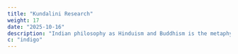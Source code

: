 ```yaml
---
title: "Kundalini Research"
weight: 17
date: "2025-10-16"
description: "Indian philosophy as Hinduism and Buddhism is the metaphysical foundation of Superphysics"
c: "indigo"
---
```

